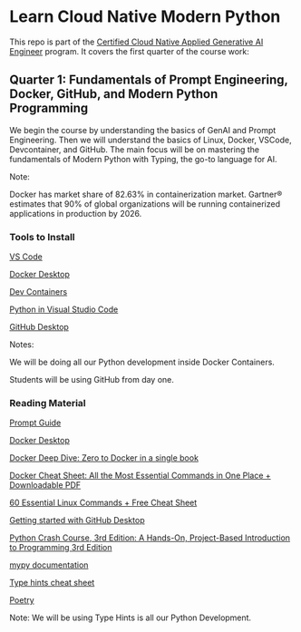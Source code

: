# Learn Cloud Native Modern Python

This repo is part of the [Certified Cloud Native Applied Generative AI Engineer](https://docs.google.com/document/d/15usu1hkrrRLRjcq_3nCTT-0ljEcgiC44iSdvdqrCprk/edit?usp=sharing) program. It covers the first quarter of the course work:

## Quarter 1: Fundamentals of Prompt Engineering, Docker, GitHub, and Modern Python Programming

We begin the course by understanding the basics of GenAI and Prompt Engineering. Then we will understand the basics of Linux, Docker, VSCode, Devcontainer, and GitHub. The main focus will be on mastering the fundamentals of Modern Python with Typing, the go-to language for AI.

Note:

Docker has market share of 82.63% in containerization market. Gartner® estimates that 90% of global organizations will be running containerized applications in production by 2026.

### Tools to Install

[VS Code](https://code.visualstudio.com/)

[Docker Desktop](https://www.docker.com/products/docker-desktop/)

[Dev Containers](https://code.visualstudio.com/docs/devcontainers/containers)

[Python in Visual Studio Code](https://code.visualstudio.com/docs/languages/python)

[GitHub Desktop](https://desktop.github.com/)

Notes: 

We will be doing all our Python development inside Docker Containers. 

Students will be using GitHub from day one. 

### Reading Material

[Prompt Guide](https://inthecloud.withgoogle.com/gemini-for-google-workspace-prompt-guide/dl-cd.html)

[Docker Desktop](https://docs.docker.com/desktop/)

[Docker Deep Dive: Zero to Docker in a single book](https://www.amazon.com/Docker-Deep-Dive-Nigel-Poulton-ebook/dp/B01LXWQUFF/ref=sr_1_1)

[Docker Cheat Sheet: All the Most Essential Commands in One Place + Downloadable PDF](https://www.hostinger.com/tutorials/docker-cheat-sheet)

[60 Essential Linux Commands + Free Cheat Sheet](https://www.hostinger.com/tutorials/linux-commands)

[Getting started with GitHub Desktop](https://docs.github.com/en/desktop/overview/getting-started-with-github-desktop)

[Python Crash Course, 3rd Edition: A Hands-On, Project-Based Introduction to Programming 3rd Edition](https://www.amazon.com/Python-Crash-Course-Eric-Matthes/dp/1718502702/ref=sr_1_1)

[mypy documentation](https://mypy.readthedocs.io/en/stable/index.html)

[Type hints cheat sheet](https://mypy.readthedocs.io/en/stable/cheat_sheet_py3.html)

[Poetry](https://python-poetry.org/)

Note: We will be using Type Hints is all our Python Development.
